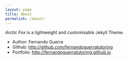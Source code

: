 ```yaml
---
layout: page
title: About
permalink: /about/
---
```

*Arctic Fox* is a lightweight and customisable Jekyll Theme.

* Author: Fernando Guerra
* Github: http://github.com/fernandoguerratutoring
* Portfolio: http://fernandoguerratutoring.github.io
